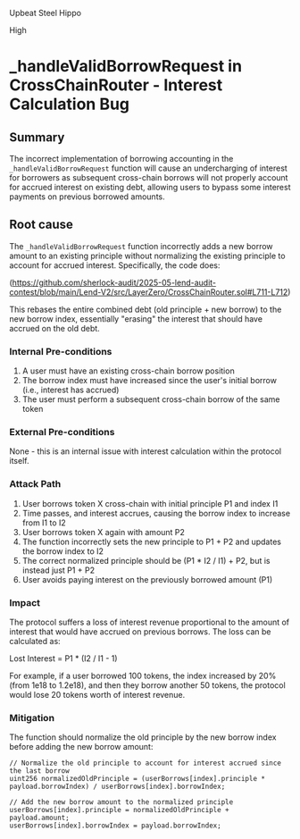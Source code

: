 Upbeat Steel Hippo

High

# _handleValidBorrowRequest in CrossChainRouter - Interest Calculation Bug

## Summary
The incorrect implementation of borrowing accounting in the `_handleValidBorrowRequest` function will cause an undercharging of interest for borrowers as subsequent cross-chain borrows will not properly account for accrued interest on existing debt, allowing users to bypass some interest payments on previous borrowed amounts.

## Root cause
The `_handleValidBorrowRequest` function incorrectly adds a new borrow amount to an existing principle without normalizing the existing principle to account for accrued interest. Specifically, the code does:

(https://github.com/sherlock-audit/2025-05-lend-audit-contest/blob/main/Lend-V2/src/LayerZero/CrossChainRouter.sol#L711-L712)

This rebases the entire combined debt (old principle + new borrow) to the new borrow index, essentially "erasing" the interest that should have accrued on the old debt.

### Internal Pre-conditions
1. A user must have an existing cross-chain borrow position
2. The borrow index must have increased since the user's initial borrow (i.e., interest has accrued)
3. The user must perform a subsequent cross-chain borrow of the same token

### External Pre-conditions
None - this is an internal issue with interest calculation within the protocol itself.

### Attack Path
1. User borrows token X cross-chain with initial principle P1 and index I1
2. Time passes, and interest accrues, causing the borrow index to increase from I1 to I2
3. User borrows token X again with amount P2
4. The function incorrectly sets the new principle to P1 + P2 and updates the borrow index to I2
5. The correct normalized principle should be (P1 * I2 / I1) + P2, but is instead just P1 + P2
6. User avoids paying interest on the previously borrowed amount (P1)

### Impact
The protocol suffers a loss of interest revenue proportional to the amount of interest that would have accrued on previous borrows. The loss can be calculated as:

Lost Interest = P1 * (I2 / I1 - 1)

For example, if a user borrowed 100 tokens, the index increased by 20% (from 1e18 to 1.2e18), and then they borrow another 50 tokens, the protocol would lose 20 tokens worth of interest revenue.


### Mitigation
The function should normalize the old principle by the new borrow index before adding the new borrow amount:

```solidity
// Normalize the old principle to account for interest accrued since the last borrow
uint256 normalizedOldPrinciple = (userBorrows[index].principle * payload.borrowIndex) / userBorrows[index].borrowIndex;

// Add the new borrow amount to the normalized principle
userBorrows[index].principle = normalizedOldPrinciple + payload.amount;
userBorrows[index].borrowIndex = payload.borrowIndex;
```
